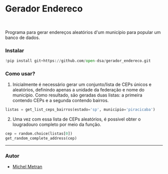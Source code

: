 # Gerador Endereco

<br>

Programa para gerar endereços aleatórios d'um município para popular um banco de dados.

### Instalar

```python
!pip install git+https://github.com/open-dsa/gerador_endereco.git
```

### Como usar?

1. Inicialmente é necessário gerar um conjunto/lista de CEPs únicos e aleatórios, definindo apenas a unidade da federação e nome do município.
Como resultado, são geradas duas listas: a primeira contendo CEPs e a segunda contendo bairros.

```python
listas = get_list_ceps_bairros(estado='sp', municipio='piracicaba')
```

2. Uma vez com essa lista de CEPs aleatórios, é possivel obter o lougradouro completo por meio da função. 
```python
cep = random.choice(listas[0])
get_random_complete_address(cep)
```
-------

### Autor

- [Michel Metran](https://michelmetran.github.io/)
